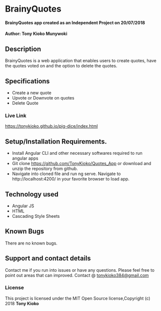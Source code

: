 # BrainyQuotes
#### BrainyQuotes app created as an Independent Project on 20/07/2018
#### Author: **Tony Kioko Munywoki**
## Description
BrainyQuotes is a web application that enables users to create quotes, have the quotes voted on and the option to delete the quotes.
## Specifications
* Create a new quote
* Upvote or Downvote on quotes
* Delete Quote



### Live Link ###
 https://tonykioko.github.io/pig-dice/index.html
## Setup/Installation Requirements.
* Install Angular CLI and other necessary softwares required to run angular apps
* Git clone https://github.com/TonyKioko/Quotes_App or download and unzip the repository from github.
* Navigate into cloned file and  run ng serve. Navigate to http://localhost:4200/ in your favorite browser to load app.


## Technology used ##

* Angular JS
* HTML
* Cascading Style Sheets


## Known Bugs ##
There are no known bugs.
## Support and contact details
Contact me if you run into issues or have any questions. Please feel free to point out areas that can improved. Contact @ tonykioko384@gmail.com
### License
This project is licensed under the MIT Open Source license,Copyright (c) 2018 **Tony Kioko**

